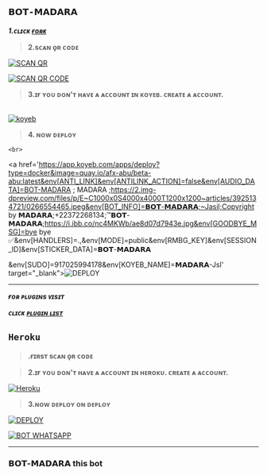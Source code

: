 ## ```𝗕𝗢𝗧-𝗠𝗔𝗗𝗔𝗥𝗔```

***1.ᴄʟɪᴄᴋ [ғᴏʀᴋ](https://github.com/Oumadow/𝗕𝗢𝗧-𝗠𝗔𝗗𝗔𝗥𝗔/fork)***

 

> <b><s1> 2.sᴄᴀɴ ǫʀ ᴄᴏᴅᴇ </b></s1> 

 <a href='https://jasil.me/' target="_blank"><img alt='SCAN QR' src='https://img.shields.io/badge/Scan_qr-100000?style=for-the-badge&logo=scan&logoColor=white&labelColor=black&color=black'/></a>

 

 <a href='https://jsl-web-mbl3.onrender.com/server/scan' target="_blank"><img alt='SCAN QR CODE' src='https://img.shields.io/badge/Scan_qr-code-100000?style=for-the-badge&logo=scan&logoColor=white&labelColor=black&color=black'/></a>

> <b><s1> 3.ɪғ ʏᴏᴜ ᴅᴏɴ'ᴛ ʜᴀᴠᴇ ᴀ ᴀᴄᴄᴏᴜɴᴛ ɪɴ ᴋᴏʏᴇʙ. ᴄʀᴇᴀᴛᴇ ᴀ ᴀᴄᴄᴏᴜɴᴛ. </b></s1>

<br><a href='https://app.koyeb.com/auth/signup' target="_blank"><img alt='koyeb' src='https://img.shields.io/badge/-Create-black?style=for-the-badge&logo=koyeb&logoColor=white'/></a>

> <b><s1> 4. ɴᴏᴡ ᴅᴇᴘʟᴏʏ</b></s1>

    <br>

<a href='https://app.koyeb.com/apps/deploy?type=docker&image=quay.io/afx-abu/beta-abu:latest&env[ANTI_LINK]&env[ANTILINK_ACTION]=false&env[AUDIO_DATA]=BOT-MADARA ; MADARA ;https://2.img-dpreview.com/files/p/E~C1000x0S4000x4000T1200x1200~articles/3925134721/0266554465.jpeg&env[BOT_INFO]=𝗕𝗢𝗧-𝗠𝗔𝗗𝗔𝗥𝗔;~Jasil;Copyright by 𝗠𝗔𝗗𝗔𝗥𝗔;+22372268134;™𝗕𝗢𝗧-𝗠𝗔𝗗𝗔𝗥𝗔;https://i.ibb.co/nc4MKWb/ae8d07d7943e.jpg&env[GOODBYE_MSG]=bye bye ✅&env[HANDLERS]=.,&env[MODE]=public&env[RMBG_KEY]&env[SESSION_ID]&env[STICKER_DATA]=𝗕𝗢𝗧-𝗠𝗔𝗗𝗔𝗥𝗔

&env[SUDO]=917025994178&env[KOYEB_NAME]=𝗠𝗔𝗗𝗔𝗥𝗔-Jsl' target="_blank"><img alt='DEPLOY' src='https://img.shields.io/badge/-DEPLOY-black?style=for-the-badge&logo=koyeb&logoColor=white'/></a>  

***

***ғᴏʀ ᴘʟᴜɢɪɴs ᴠɪsɪᴛ***

***ᴄʟɪᴄᴋ [ᴘʟᴜɢɪɴ ʟɪsᴛ](https://github.com/Afx-ToxicLeo/abu-md-plugin-list)***

## ```Heroku```

> <b><s1>.ғɪʀsᴛ sᴄᴀɴ ǫʀ ᴄᴏᴅᴇ</b></s1> 

> <b><s1>2.ɪғ ʏᴏᴜ ᴅᴏɴ'ᴛ ʜᴀᴠᴇ ᴀ ᴀᴄᴄᴏᴜɴᴛ ɪɴ ʜᴇʀᴏᴋᴜ. ᴄʀᴇᴀᴛᴇ ᴀ ᴀᴄᴄᴏᴜɴᴛ. </b></s1> 

<a href='https://signup.heroku.com/' target="_blank"><img alt='Heroku' src='https://img.shields.io/badge/-Create-black?style=for-the-badge&logo=heroku&logoColor=white'/></a>

><b><s1>3.ɴᴏᴡ ᴅᴇᴘʟᴏʏ ᴏɴ ᴅᴇᴘʟᴏʏ </b></s1>

<a href='https://dashboard.heroku.com/new?button-url=https://github.com/𝗕𝗢𝗧-𝗠𝗔𝗗𝗔𝗥𝗔/𝗕𝗢𝗧-𝗠𝗔𝗗𝗔𝗥𝗔&template=https://github.com/𝗠𝗔𝗗𝗔𝗥𝗔/𝗕𝗢𝗧-𝗠𝗔𝗗𝗔𝗥𝗔.git' target="_blank"><img alt='DEPLOY' src='https://img.shields.io/badge/-DEPLOY-black?style=for-the-badge&logo=heroku&logoColor=white'/></a>

[![BOT WHATSAPP](https://img.shields.io/badge/WhatsApp%20BOT-25D366?style=for-the-badge&logo=whatsapp&logoColor=white)](https://chat.whatsapp.com/KDt0eEkGCho7tLbfcmMltB) 

---------

###  𝗕𝗢𝗧-𝗠𝗔𝗗𝗔𝗥𝗔 this bot
